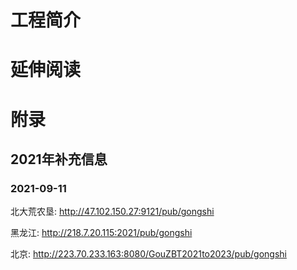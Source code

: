 # 工程简介



# 延伸阅读

# 附录
## 2021年补充信息
### 2021-09-11
北大荒农垦: http://47.102.150.27:9121/pub/gongshi

黑龙江: http://218.7.20.115:2021/pub/gongshi

北京: http://223.70.233.163:8080/GouZBT2021to2023/pub/gongshi

